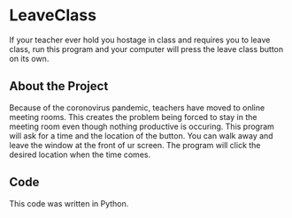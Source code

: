 # LeaveClass

If your teacher ever hold you hostage in class and requires you to leave class, run this program and your computer will press the leave class button on its own.

## About the Project
Because of the coronovirus pandemic, teachers have moved to online meeting rooms. 
This creates the problem being forced to stay in the meeting room even though nothing productive is occuring.
This program will ask for a time and the location of the button. You can walk away and leave the window at the front of ur screen.
The program will click the desired location when the time comes.

## Code
This code was written in Python.